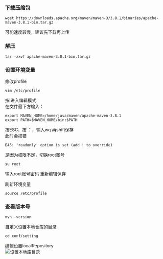 ### 下载压缩包
```
wget https://downloads.apache.org/maven/maven-3/3.8.1/binaries/apache-maven-3.8.1-bin.tar.gz
```
可能速度较慢，建议先下载再上传

### 解压
```
tar -zxvf apache-maven-3.8.1-bin.tar.gz
```

### 设置环境变量  
修改profile
```
vim /etc/profile
```
按i进入编辑模式  
在文件最下方输入：
```
export MAVEN_HOME=/home/java/maven/apache-maven-3.8.1
export PATH=$MAVEN_HOME/bin:$PATH
```
按ESC，按 ：，输入wq 再shift保存  
此时会报错
```
E45: 'readonly' option is set (add ! to override)
```
是因为权限不足，切换root账号
```
su root
```
输入root账号密码
重新编辑保存

刷新环境变量
```
source /etc/profile
```
### 查看版本号
```
mvn -version
```
自定义设置本地仓库的目录
```
cd conf/setting
```
编辑设置localRepository  
![设置本地库目录](https://github.com/muxianliangqin/learn-note-of-linux/blob/main/maven/images/%E8%AE%BE%E7%BD%AE%E6%9C%AC%E5%9C%B0%E5%BA%93%E7%9B%AE%E5%BD%95.png)




